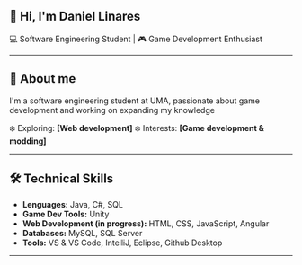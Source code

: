 ## 👋 Hi, I'm Daniel Linares

💻 Software Engineering Student | 🎮 Game Development Enthusiast

---

## 🌟 **About me**
I'm a software engineering student at UMA, passionate about game development and working on
expanding my knowledge
 
❄️ Exploring: **[Web development]**
❄️ Interests: **[Game development & modding]**

---

## 🛠️ **Technical Skills**
- **Lenguages:** Java, C#, SQL
- **Game Dev Tools:** Unity
- **Web Development (in progress):** HTML, CSS, JavaScript, Angular
- **Databases:** MySQL, SQL Server
- **Tools:** VS & VS Code, IntelliJ, Eclipse, Github Desktop

---